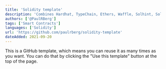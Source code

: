 ```yaml
---
title: 'Solidity template'
description: 'Combines Hardhat, TypeChain, Ethers, Waffle, Solhint, Solcover and Prettier'
authors: ['@PaulRBerg']
tags: ['Smart Contracts']
languages: ['Solidity']
url: 'https://github.com/paulrberg/solidity-template'
dateAdded: 2021-09-20
---
```


This is a GitHub template, which means you can reuse it as many times as you want. You can do that by clicking the "Use this template" button at the top of the page.